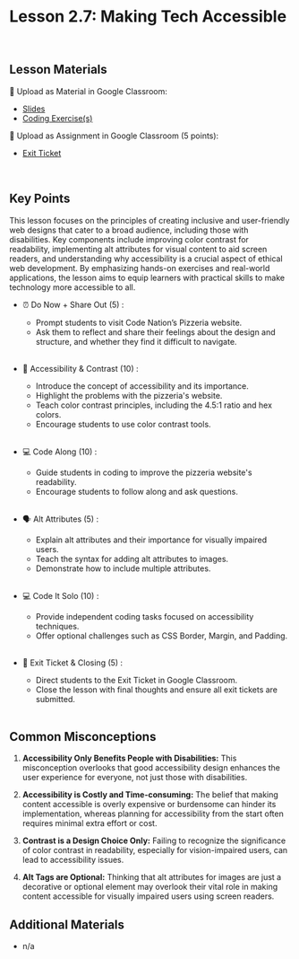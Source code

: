 # Lesson 2.7: Making Tech Accessible

<br>

## Lesson Materials

📖 Upload as Material in Google Classroom:
- [Slides](https://docs.google.com/presentation/d/1ahtQGcfN6IbTsXFvfOr18d6b5SDnY7AzsjPY8H1Av3o/edit?usp=sharing)
- [Coding Exercise(s)](https://github.com/itscodenation/int-u2l7-23-24-student-exercises)

📝 Upload as Assignment in Google Classroom (5 points):
- [Exit Ticket](https://forms.gle/8tMGyg4GdDrTWdvy8)

<br>

## Key Points
This lesson focuses on the principles of creating inclusive and user-friendly web designs that cater to a broad audience, including those with disabilities. Key components include improving color contrast for readability, implementing alt attributes for visual content to aid screen readers, and understanding why accessibility is a crucial aspect of ethical web development. By emphasizing hands-on exercises and real-world applications, the lesson aims to equip learners with practical skills to make technology more accessible to all.


- ⏰ Do Now + Share Out (5) : 
    -  Prompt students to visit Code Nation’s Pizzeria website.
    -  Ask them to reflect and share their feelings about the design and structure, and whether they find it difficult to navigate.<br><br>

- 🌈 Accessibility & Contrast (10) : 
    - Introduce the concept of accessibility and its importance.
    - Highlight the problems with the pizzeria's website.
    - Teach color contrast principles, including the 4.5:1 ratio and hex colors.
    - Encourage students to use color contrast tools.<br><br>

- 💻 Code Along (10) :
    - Guide students in coding to improve the pizzeria website's readability.
    - Encourage students to follow along and ask questions.<br><br>

- 🗣️ Alt Attributes (5) : 
    - Explain alt attributes and their importance for visually impaired users.
    - Teach the syntax for adding alt attributes to images.
    - Demonstrate how to include multiple attributes. <br><br>

- 💻 Code It Solo (10) : 
    - Provide independent coding tasks focused on accessibility techniques.
    - Offer optional challenges such as CSS Border, Margin, and Padding. <br><br>

- 👋 Exit Ticket & Closing (5) : 
    - Direct students to the Exit Ticket in Google Classroom.
    - Close the lesson with final thoughts and ensure all exit tickets are submitted. <br><br>


## Common Misconceptions
1. **Accessibility Only Benefits People with Disabilities:** This misconception overlooks that good accessibility design enhances the user experience for everyone, not just those with disabilities.

2. **Accessibility is Costly and Time-consuming:** The belief that making content accessible is overly expensive or burdensome can hinder its implementation, whereas planning for accessibility from the start often requires minimal extra effort or cost.

3. **Contrast is a Design Choice Only:** Failing to recognize the significance of color contrast in readability, especially for vision-impaired users, can lead to accessibility issues.

4. **Alt Tags are Optional:** Thinking that alt attributes for images are just a decorative or optional element may overlook their vital role in making content accessible for visually impaired users using screen readers.


## Additional Materials
- n/a
